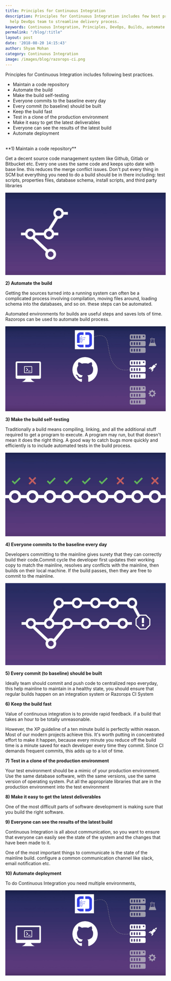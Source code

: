 ```yaml
---
title: Principles for Continuous Integration
description: Principles for Continuous Integration includes few best practices, this
  help DevOps team to streamline delivery process.
keywords: Continuous Integration, Principles, DevOps, Builds, automate deployments, Github, Gitlab, Bitbucket
permalink: "/blog/:title"
layout: post
date: '2018-08-20 14:15:43'
author: Shyam Mohan
category: Continuous Integration
image: /images/blog/razorops-ci.png
---
```


Principles for Continuous Integration includes following best practices.

* Maintain a code repository
* Automate the build
* Make the build self-testing
* Everyone commits to the baseline every day
* Every commit (to baseline) should be built
* Keep the build fast
* Test in a clone of the production environment
* Make it easy to get the latest deliverables
* Everyone can see the results of the latest build
* Automate deployment

<br>
**1) Maintain a code repository**

Get a decent source code management system like Github,  Gitlab or Bitbucket etc.
Every one uses the same code and keeps upto date with base line. this reduces the merge conflict issues. Don't put every thing in SCM but everything you need to do a build should be in there including: test scripts, properties files, database schema, install scripts, and third party libraries

![](/images/blog/same-repo.png)

**2) Automate the build**

Getting the sources turned into a running system can often be a complicated process involving compilation, moving files around, loading schema into the databases, and so on. these steps can be automated.

Automated environments for builds are useful steps and saves lots of time. Razorops can be used to automate build process.

![](/images/blog/razorops-ci.png)


**3) Make the build self-testing**

Traditionally a build means compiling, linking, and all the additional stuff required to get a program to execute. A program may run, but that doesn't mean it does the right thing. A good way to catch bugs more quickly and efficiently is to include automated tests in the build process.

![](/images/blog/base-line.png)

**4) Everyone commits to the baseline every day**

Developers committing to the mainline gives surety that they can correctly build their code.Commit cycle the developer first updates their working copy to match the mainline, resolves any conflicts with the mainline, then builds on their local machine. If the build passes, then they are free to commit to the mainline.

![](/images/blog/razorops-one-repo.png)


<strong>5) Every commit (to baseline) should be built</strong>

Ideally team should commit and push code to centralized repo everyday, this help mainline to maintain in a healthy state, you should ensure that regular builds happen on an integration system or Razorops CI System


<strong>6) Keep the build fast</strong> 


Value of continuous integration is to provide rapid feedback. if a build that takes an hour to be totally unreasonable.

However, the XP guideline of a ten minute build is perfectly within reason. Most of our modern projects achieve this. It's worth putting in concentrated effort to make it happen, because every minute you reduce off the build time is a minute saved for each developer every time they commit. Since CI demands frequent commits, this adds up to a lot of time.


**7) Test in a clone of the production environment**

Your test environment should be a mimic of your production environment. Use the same database software, with the same versions, use the same version of operating system. Put all the appropriate libraries that are in the production environment into the test environment


**8) Make it easy to get the latest deliverables**

One of the most difficult parts of software development is making sure that you build the right software.



**9) Everyone can see the results of the latest build**

Continuous Integration is all about communication, so you want to ensure that everyone can easily see the state of the system and the changes that have been made to it.

One of the most important things to communicate is the state of the mainline build. configure a common communication channel like slack, email notification etc.

**10) Automate deployment**

To do Continuous Integration you need multiple environments, 

![](/images/blog/razorops-ci.png)


